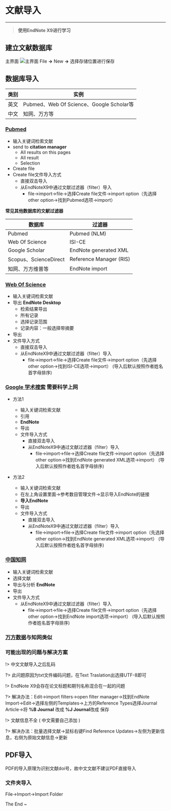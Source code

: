 # 文献导入
***
> **使用EndNote X9进行学习**

## 建立文献数据库
主界面 
![主界面](../asset/EndNote使用教程/主界面.png)
File **→** New  **→**  选择存储位置进行保存 

## 数据库导入
| 类别 | 实例 |
| ---  | ---- |
| 英文 | Pubmed、Web Of Science、Google Scholar等 |
| 中文 | 知网、万方等 |

### [Pubmed](https://pubmed.ncbi.nlm.nih.gov/)
- 输入关键词检索文献
- send to **citation manager**
  - All results on this pages
  - All result
  - Selection
- Create file
- Create file文件导入方式
  - 直接双击导入
  - 从EndNoteX9中通过文献过滤器（filter）导入
    - file→import→file→选择Create file文件→import option（先选择other option→找到Pubmed选项→import） 

**常见其他数据库的文献过滤器**

| 数据库 | 过滤器 |
| ---  | ---- |
| Pubmed | Pubmed (NLM) |
| Web Of Science | ISI-CE |
| Google Scholar | EndNote generated XML |
| Scopus、ScienceDirect | Reference Manager (RIS) |
| 知网、万方维普等 | EndNote import |

### [Web Of Science](https://www.webofscience.com)
- 输入关键词检索文献
- 导出 **EndNote Desktop**
  - 检索结果导出
  - 所有记录
  - 选择记录范围
  - 记录内容：一般选择带摘要
- 导出
- 文件导入方式
  - 直接双击导入
  - 从EndNoteX9中通过文献过滤器（filter）导入
    - file→import→file→选择Create file文件→import option（先选择other option→找到ISI-CE选项→import） (导入后默认按照作者姓名首字母排序)

### [Google 学术搜索](https://scholar.google.com/)  需要科学上网
- 方法1
  - 输入关键词检索文献
  - 引用
  - **EndNote**
  - 导出
  - 文件导入方式
    - 直接双击导入
    - 从EndNoteX9中通过文献过滤器（filter）导入
      - file→import→file→选择Create file文件→import option（先选择other option→找到EndNote generated XML选项→import） (导入后默认按照作者姓名首字母排序)

- 方法2
  - 输入关键词检索文献
  - 在左上角设置里面→参考数目管理文件→显示导入EndNote的链接
  - **导入EndNote**
  - 导出
  - 文件导入方式
    - 直接双击导入
    - 从EndNoteX9中通过文献过滤器（filter）导入
      - file→import→file→选择Create file文件→import option（先选择other option→找到EndNote generated XML选项→import） (导入后默认按照作者姓名首字母排序)

### [中国知网](https://www.cnki.net/)
- 输入关键词检索文献
- 选择文献
- 导出与分析 **EndNote**
- 导出
- 文件导入方式
  - 从EndNoteX9中通过文献过滤器（filter）导入
    - file→import→file→选择Create file文件→import option（先选择other option→找到EndNote import选项→import） (导入后默认按照作者姓名首字母排序)

### [万方数据](https://www.cnki.net/)与知网类似

### 可能出现的问题与解决方案
!> 中文文献导入之后乱码

?> 此问题原因为txt文件编码问题，在Text Traslation出选择UTF-8即可

!> EndNote X9会存在论文标题和期刊名称混合在一起的问题

?> 解决办法：Edit→import filters→open filter manager→找到EndNote Import→Edit→选择左侧的Templates→上方的Reference Types选择Journal Article→将 **%B Journal** 改成 **%J Journal**改成 保存

!> 文献信息不全 ( 中文需要自己添加 )

?> 解决办法：批量选择文献→鼠标右键Find Reference Updates→左侧为更新信息，右侧为原始文献信息→更新

## PDF导入
PDF的导入原理为识别文献doi号，故中文文献不建议PDF直接导入

### 文件夹导入
File→Import→Import Folder

The End ~
